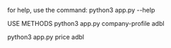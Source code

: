 for help, use the command:
python3 app.py --help

USE METHODS
python3 app.py company-profile adbl

python3 app.py price adbl